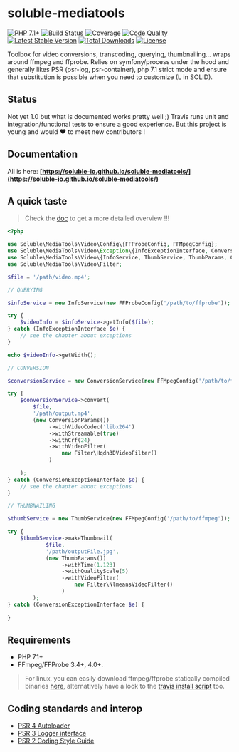 # soluble-mediatools  

[![PHP 7.1+](https://img.shields.io/badge/php-7.1+-ff69b4.svg)](https://packagist.org/packages/soluble/mediatools)
[![Build Status](https://travis-ci.org/soluble-io/soluble-mediatools.svg?branch=master)](https://travis-ci.org/soluble-io/soluble-mediatools)
[![Coverage](https://codecov.io/gh/soluble-io/soluble-mediatools/branch/master/graph/badge.svg)](https://codecov.io/gh/soluble-io/soluble-mediatools)
[![Code Quality](https://scrutinizer-ci.com/g/soluble-io/soluble-mediatools/badges/quality-score.png?b=master)](https://scrutinizer-ci.com/g/soluble-io/soluble-mediatools/?branch=master)
[![Latest Stable Version](https://poser.pugx.org/soluble/mediatools/v/stable.svg)](https://packagist.org/packages/soluble/mediatools)
[![Total Downloads](https://poser.pugx.org/soluble/mediatools/downloads.png)](https://packagist.org/packages/soluble/mediatools)
[![License](https://poser.pugx.org/soluble/mediatools/license.png)](https://packagist.org/packages/soluble/mediatools)

Toolbox for video conversions, transcoding, querying, thumbnailing... wraps around ffmpeg and ffprobe. Relies on symfony/process
under the hood and generally likes PSR (psr-log, psr-container), php 7.1 strict mode and ensure that substitution is 
possible when you need to customize (L in SOLID). 
      
## Status

Not yet 1.0 but what is documented works pretty well ;) Travis runs unit and integration/functional tests to ensure 
a good experience. But this project is young and would ❤️ to meet new contributors !

## Documentation 

All is here: **[https://soluble-io.github.io/soluble-mediatools/](https://soluble-io.github.io/soluble-mediatools/)**

## A quick taste

> Check the [doc](https://soluble-io.github.io/soluble-mediatools/) to get a more detailed overview !!!

```php
<?php

use Soluble\MediaTools\Video\Config\{FFProbeConfig, FFMpegConfig};
use Soluble\MediaTools\Video\Exception\{InfoExceptionInterface, ConversionExceptionInterface};
use Soluble\MediaTools\Video\{InfoService, ThumbService, ThumbParams, ConversionService, ConversionParams};
use Soluble\MediaTools\Video\Filter;

$file = '/path/video.mp4';

// QUERYING

$infoService = new InfoService(new FFProbeConfig('/path/to/ffprobe'));

try {
    $videoInfo = $infoService->getInfo($file);
} catch (InfoExceptionInterface $e) {
    // see the chapter about exceptions
}

echo $videoInfo->getWidth();

// CONVERSION

$conversionService = new ConversionService(new FFMpegConfig('/path/to/ffmpeg'));

try {
    $conversionService->convert(
        $file, 
        '/path/output.mp4',
        (new ConversionParams())
             ->withVideoCodec('libx264')    
             ->withStreamable(true)
             ->withCrf(24)
             ->withVideoFilter(
                 new Filter\Hqdn3DVideoFilter()
             )
            
    );
} catch (ConversionExceptionInterface $e) {
    // see the chapter about exceptions
}

// THUMBNAILING

$thumbService = new ThumbService(new FFMpegConfig('/path/to/ffmpeg'));

try {
    $thumbService->makeThumbnail(
            $file, 
            '/path/outputFile.jpg', 
            (new ThumbParams())
                 ->withTime(1.123)
                 ->withQualityScale(5)
                 ->withVideoFilter(
                     new Filter\NlmeansVideoFilter()
                 )
        );
} catch (ConversionExceptionInterface $e) {
    
}

```

## Requirements

- PHP 7.1+
- FFmpeg/FFProbe 3.4+, 4.0+.

> For linux, you can easily download ffmpeg/ffprobe statically compiled binaries [here](https://johnvansickle.com/ffmpeg/), 
> alternatively have a look to the [travis install script](https://github.com/soluble-io/soluble-mediatools/blob/master/.travis/travis-install-ffmpeg.sh) too.
 
   
## Coding standards and interop

* [PSR 4 Autoloader](https://github.com/php-fig/fig-standards/blob/master/accepted/PSR-4-autoloader.md)
* [PSR 3 Logger interface](https://github.com/php-fig/fig-standards/blob/master/accepted/PSR-3-logger-interface.md)
* [PSR 2 Coding Style Guide](https://github.com/php-fig/fig-standards/blob/master/accepted/PSR-2-coding-style-guide.md)


